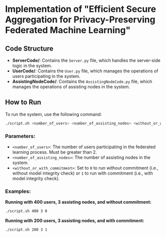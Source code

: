# Implementation of "Efficient Secure Aggregation for Privacy-Preserving Federated Machine Learning"

## Code Structure

- **ServerCode/**: Contains the `Server.py` file, which handles the server-side logic in the system.
- **UserCode/**: Contains the `User.py` file, which manages the operations of users participating in the system.
- **AssistingNodeCode/**: Contains the `AssistingNodeCode.py` file, which manages the operations of assisting nodes in the system.

## How to Run

To run the system, use the following command:

```bash
./script.sh <number_of_users> <number_of_assisting_nodes> <without_or_with_commitment>
```

### Parameters:

- `<number_of_users>`: The number of users participating in the federated learning process. Must be greater than 2.
- `<number_of_assisting_nodes>`: The number of assisting nodes in the system.
- `<without_or_with_commitment>`: Set to `0` to run without commitment (i.e., without model integrity check) or `1` to run with commitment (i.e., with model integrity check).

### Examples:

**Running with 400 users, 3 assisting nodes, and without commitment:**

```bash
./script.sh 400 3 0
```

**Running with 200 users, 3 assisting nodes, and with commitment:**

```bash
./script.sh 200 3 1
```
